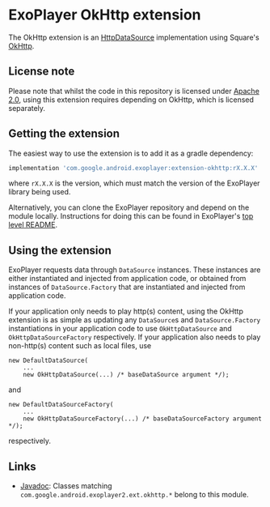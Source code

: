 # ExoPlayer OkHttp extension #

The OkHttp extension is an [HttpDataSource][] implementation using Square's
[OkHttp][].

[HttpDataSource]: https://google.github.io/ExoPlayer/doc/reference/com/google/android/exoplayer2/upstream/HttpDataSource.html
[OkHttp]: https://square.github.io/okhttp/

## License note ##

Please note that whilst the code in this repository is licensed under
[Apache 2.0][], using this extension requires depending on OkHttp, which is
licensed separately.

[Apache 2.0]: https://github.com/google/ExoPlayer/blob/release-v2/LICENSE

## Getting the extension ##

The easiest way to use the extension is to add it as a gradle dependency:

```gradle
implementation 'com.google.android.exoplayer:extension-okhttp:rX.X.X'
```

where `rX.X.X` is the version, which must match the version of the ExoPlayer
library being used.

Alternatively, you can clone the ExoPlayer repository and depend on the module
locally. Instructions for doing this can be found in ExoPlayer's
[top level README][].

[top level README]: https://github.com/google/ExoPlayer/blob/release-v2/README.md

## Using the extension ##

ExoPlayer requests data through `DataSource` instances. These instances are
either instantiated and injected from application code, or obtained from
instances of `DataSource.Factory` that are instantiated and injected from
application code.

If your application only needs to play http(s) content, using the OkHttp
extension is as simple as updating any `DataSource`s and `DataSource.Factory`
instantiations in your application code to use `OkHttpDataSource` and
`OkHttpDataSourceFactory` respectively. If your application also needs to play
non-http(s) content such as local files, use
```
new DefaultDataSource(
    ...
    new OkHttpDataSource(...) /* baseDataSource argument */);
```
and
```
new DefaultDataSourceFactory(
    ...
    new OkHttpDataSourceFactory(...) /* baseDataSourceFactory argument */);
```
respectively.

## Links ##

* [Javadoc][]: Classes matching `com.google.android.exoplayer2.ext.okhttp.*`
  belong to this module.

[Javadoc]: https://google.github.io/ExoPlayer/doc/reference/index.html
